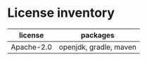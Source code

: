 # License inventory

| license    | packages               |
| ---------- | ---------------------- |
| Apache-2.0 | openjdk, gradle, maven |
